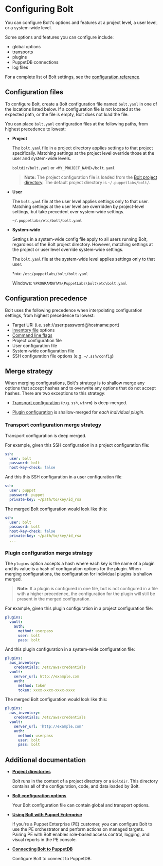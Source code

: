 # Configuring Bolt

You can configure Bolt's options and features at a project level, a user level, or a system-wide level. 

Some options and features you can configure include:
- global options
- transports 
- plugins
- PuppetDB connections
- log files 

For a complete list of Bolt settings, see the [configuration reference](bolt_configuration_reference.md).

## Configuration files

To configure Bolt, create a Bolt configuration file named `bolt.yaml` in one of the locations listed below. If a configuration file is not located at the expected path, or the file is empty, Bolt does not load the file. 

You can place `bolt.yaml` configuration files at the following paths, from highest precedence to lowest:

- **Project**
  
  The `bolt.yaml` file in a project directory applies settings to that project specifically. Matching settings at the project level override those at the user and system-wide levels.

  `boltdir/bolt.yaml` or `<MY_PROJECT_NAME>/bolt.yaml`

  > **Note:** The project configuration file is loaded from the [Bolt project directory](bolt_project_directories.md). The default project directory is `~/.puppetlabs/bolt/`.

- **User**
  
  The `bolt.yaml` file at the user level applies settings only to that user. Matching settings at the user level are overridden by project-level settings, but take precedent over system-wide settings.  

  `~/.puppetlabs/etc/bolt/bolt.yaml`

- **System-wide**

  Settings in a system-wide config file apply to all users running Bolt, regardless of the Bolt project directory. However, matching settings at the project or user level override system-wide settings.
  
  The `bolt.yaml` file at the system-wide level applies settings only to that user.

  \*nix: `/etc/puppetlabs/bolt/bolt.yaml`

  Windows: `%PROGRAMDATA%\PuppetLabs\bolt\etc\bolt.yaml`

## Configuration precedence

Bolt uses the following precedence when interpolating configuration settings, from highest precedence to lowest:

  - Target URI (i.e. ssh://user:password@hostname:port)
  - [Inventory file](inventory_file.md) options
  - [Command line flags](bolt_command_reference.md)
  - Project configuration file
  - User configuration file
  - System-wide configuration file
  - SSH configuration file options (e.g. `~/.ssh/config`)

## Merge strategy

When merging configurations, Bolt's strategy is to shallow merge any options that accept hashes and to overwrite any options that do not accept hashes. There are two exceptions to this strategy:

- [Transport configuration](bolt_configuration_reference.md#transport-configuration-options) (e.g. `ssh`, `winrm`) is deep-merged.

- [Plugin configuration](using_plugins.md#configuring-plugins) is shallow-merged for _each individual plugin_.

### Transport configuration merge strategy

Transport configuration is deep merged. 

For example, given this SSH configuration in a project configuration file:

```yaml
ssh:
  user: bolt
  password: bolt
  host-key-check: false
```

And this this SSH configuration in a user configuration file:

```yaml
ssh:
  user: puppet
  password: puppet
  private-key: ~/path/to/key/id_rsa
```
The merged Bolt configuration would look like this:

```yaml
ssh:
  user: bolt
  password: bolt
  host-key-check: false
  private-key: ~/path/to/key/id_rsa
  ...
```

### Plugin configuration merge strategy

The `plugins` option accepts a hash where each key is the name of a plugin and its value is a hash of configuration options for the plugin. When merging configurations, the configuration for individual plugins is shallow merged.

> **Note:** If a plugin is configured in one file, but is not configured in a file with a higher precedence, the configuration for the plugin will still be present in the merged configuration.

For example, given this plugin configuration in a project configuration file:

```yaml
plugins:
  vault:
    auth:
      method: userpass
      user: bolt
      pass: bolt
```

And this plugin configuration in a system-wide configuration file:

```yaml
plugins:
  aws_inventory:
    credentials: /etc/aws/credentials
  vault:
    server_url: http://example.com
    auth:
      method: token
      token: xxxx-xxxx-xxxx-xxxx
```

The merged Bolt configuration would look like this:

```yaml
plugins:
  aws_inventory:
    credentials: /etc/aws/credentials
  vault:
    server_url: 'http://example.com'
    auth:
      method: userpass
      user: bolt
      pass: bolt
```

## Additional documentation

- **[Project directories](bolt_project_directories.md#)**  
  
  Bolt runs in the context of a project directory or a `Boltdir`. This directory contains all of the configuration, code, and data loaded by Bolt.

- **[Bolt configuration options](bolt_configuration_options.md)**  

  Your Bolt configuration file can contain global and transport options.

- **[Using Bolt with Puppet Enterprise](bolt_configure_orchestrator.md)**  
  
  If you're a Puppet Enterprise (PE) customer, you can configure Bolt to use the PE orchestrator and perform actions on managed targets. Pairing PE with Bolt enables role-based access control, logging, and visual reports in the PE console.

- **[Connecting Bolt to PuppetDB](bolt_connect_puppetdb.md)**  

  Configure Bolt to connect to PuppetDB.
